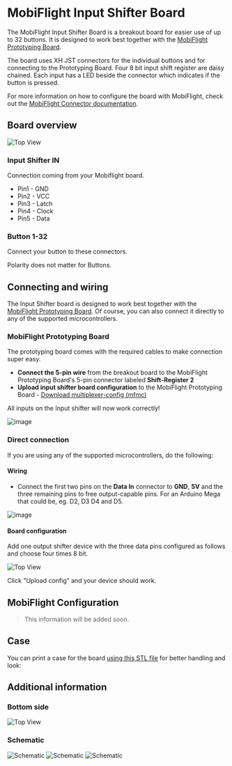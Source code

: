 # MobiFlight Input Shifter Board
The MobiFlight Input Shifter Board is a breakout board for easier use of up to 32 buttons. It is designed to work best together with the [MobiFlight Prototyping Board](https://shop.mobiflight.com/product/prototyping-board-v2).

The board uses XH JST connectors for the individual buttons and for connecting to the Prototyping Board. Four 8 bit input shift register are daisy chained. Each input has a LED beside the connector which indicates if the button is pressed.

For more information on how to configure the board with MobiFlight, check out the [MobiFlight Connector documentation](https://docs.mobiflight.com/devices/input-shift-register/).

## Board overview
![Top View](input-shifter-top.png)

### Input Shifter IN
Connection coming from your Mobiflight board.

* Pin1 - GND
* Pin2 - VCC
* Pin3 - Latch
* Pin4 - Clock
* Pin5 - Data

### Button 1-32
Connect your button to these connectors.

Polarity does not matter for Buttons.

## Connecting and wiring
The Input Shifter board is designed to work best together with the [MobiFlight Prototyping Board](https://shop.mobiflight.com/product/prototyping-board-v2). Of course, you can also connect it directly to any of the supported microcontrollers.

### MobiFlight Prototyping Board
The prototyping board comes with the required cables to make connection super easy.

* **Connect the 5-pin wire** from the breakout board to the MobiFlight Prototyping Board's 5-pin connector labeled **Shift-Register 2**
* **Upload input shifter board configuration** to the MobiFlight Prototyping Board - [Download multiplexer-config (mfmc)](https://raw.githubusercontent.com/MobiFlight/mobiflight-pcbs/refs/heads/main/led-driver-board/prototyping-board.input-shifter.mfmc)

All inputs on the Input shifter will now work correctly!

![image](wiring-diagram-prototype-board.png)

### Direct connection
If you are using any of the supported microcontrollers, do the following:

#### Wiring
* Connect the first two pins on the **Data In** connector to **GND**, **5V** and the three remaining pins to free output-capable pins. For an Arduino Mega that could be, eg. D2, D3 D4 and D5. 

![image](wiring-diagram-mega.png)

#### Board configuration
Add one output shifter device with the three data pins configured as follows and choose four times 8 bit.

![Top View](board-configuration.png)

Click "Upload config" and your device should work.

## MobiFlight Configuration

> This information will be added soon.

## Case
You can print a case for the board [using this STL file](breakout-multiplexer-case.stl) for better handling and look:

## Additional information

### Bottom side
![Top View](input-shifter-bottom.png)

### Schematic
![Schematic](schematic-root.png)
![Schematic](schematic-active-parts.png)
![Schematic](schematic-leds.png)
